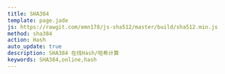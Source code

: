 ```yaml
---
title: SHA384
template: page.jade
js: https://rawgit.com/emn178/js-sha512/master/build/sha512.min.js
method: sha384
action: Hash
auto_update: true
description: SHA384 在线Hash/哈希计算
keywords: SHA384,online,hash
---
```

